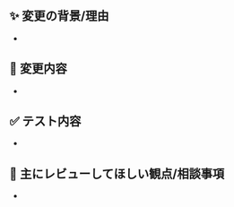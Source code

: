 ## :sparkles: 変更の背景/理由

-

## :muscle: 変更内容

-

## :white_check_mark: テスト内容

-

## :wrench: 主にレビューしてほしい観点/相談事項

-
